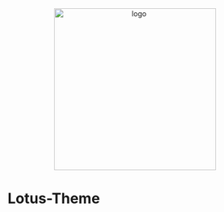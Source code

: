 <div align="center">
  <img src="src/main/java/resources/META-INF/pluginIcon.svg" width="320" height="320" alt="logo"></img>
</div>

# Lotus-Theme
